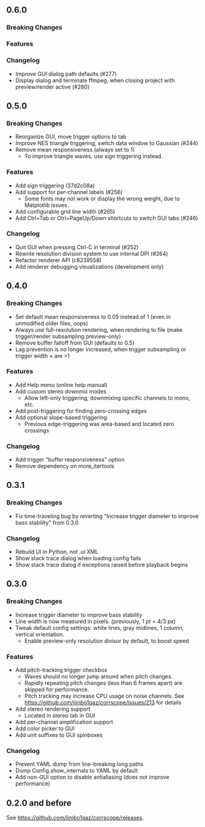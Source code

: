 ## 0.6.0

### Breaking Changes

### Features

### Changelog

- Improve GUI dialog path defaults (#277)
- Display dialog and terminate ffmpeg, when closing project with preview/render active (#280)

## 0.5.0

### Breaking Changes

- Reorganize GUI, move trigger options to tab
- Improve NES triangle triggering, switch data window to Gaussian (#244)
- Remove mean responsiveness (always set to 1)
    - To improve triangle waves, use sign triggering instead.

### Features

- Add sign triggering (37d2c08a)
- Add support for per-channel labels (#256)
    - Some fonts may not work or display the wrong weight, due to Matplotlib issues.
- Add configurable grid line width (#265)
- Add Ctrl+Tab or Ctrl+PageUp/Down shortcuts to switch GUI tabs (#246)

### Changelog

- Quit GUI when pressing Ctrl-C in terminal (#252)
- Rewrite resolution division system to use internal DPI (#264)
- Refactor renderer API (c8239558)
- Add renderer debugging visualizations (development only)

## 0.4.0

### Breaking Changes

- Set default mean responsiveness to 0.05 instead of 1 (even in unmodified older files, oops)
- Always use full-resolution rendering, when rendering to file (make trigger/render subsampling preview-only)
- Remove buffer falloff from GUI (defaults to 0.5)
- Lag prevention is no longer increased, when trigger subsampling or trigger width × are >1

### Features

- Add Help menu (online help manual)
- Add custom stereo downmix modes
    - Allow left-only triggering, downmixing specific channels to mono, etc.
- Add post-triggering for finding zero-crossing edges
- Add optional slope-based triggering
    - Previous edge-triggering was area-based and located zero crossings

### Changelog

- Add trigger "buffer responsiveness" option
- Remove dependency on more_itertools


## 0.3.1

### Breaking Changes
- Fix time-traveling bug by reverting "Increase trigger diameter to improve bass stability" from 0.3.0

### Changelog

- Rebuild UI in Python, not .ui XML
- Show stack trace dialog when loading config fails
- Show stack trace dialog if exceptions raised before playback begins


## 0.3.0

### Breaking Changes

- Increase trigger diameter to improve bass stability
- Line width is now measured in pixels. (previously, 1 pt = 4/3 px)
- Tweak default config settings: white lines, gray midlines, 1 column, vertical orientation.
    - Enable preview-only resolution divisor by default, to boost speed

### Features

- Add pitch-tracking trigger checkbox
    - Waves should no longer jump around when pitch changes.
    - Rapidly repeating pitch changes (less than 6 frames apart) are skipped for performance.
    - Pitch tracking may increase CPU usage on noise channels. See https://github.com/jimbo1qaz/corrscope/issues/213 for details
- Add stereo rendering support
    - Located in stereo tab in GUI
- Add per-channel amplification support
- Add color picker to GUI
- Add unit suffixes to GUI spinboxes

### Changelog

- Prevent YAML dump from line-breaking long paths
- Dump Config.show_internals to YAML by default
- Add non-GUI option to disable antialiasing (does not improve performance)


## 0.2.0 and before

See https://github.com/jimbo1qaz/corrscope/releases.
